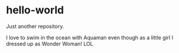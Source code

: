 # hello-world

Just another repository.

I love to swim in the ocean with Aquaman even though as a little girl I dressed up as Wonder Woman! LOL
